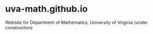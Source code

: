 # uva-math.github.io
Website for Department of Mathematics, University of Virginia (under construction)
